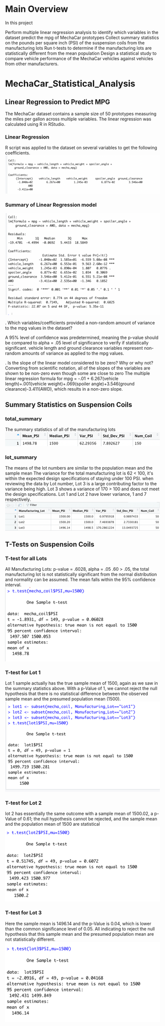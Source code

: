 
# Main Overview

In this project 

Perform multiple linear regression analysis to identify which variables in the dataset predict the mpg of MechaCar prototypes
Collect summary statistics on the pounds per square inch (PSI) of the suspension coils from the manufacturing lots
Run t-tests to determine if the manufacturing lots are statistically different from the mean population
Design a statistical study to compare vehicle performance of the MechaCar vehicles against vehicles from other manufacturers. 

# MechaCar_Statistical_Analysis

## Linear Regression to Predict MPG
The MechaCar dataset contains a sample size of 50 prototypes measuring the miles per gallon across multiple variables. The linear regression was calculated using R in RStudio.

### Linear Regression
R script was applied to the dataset on several variables to get the following coefficients.
![linear-regression](https://github.com/TahaniSury/MechaCar_Statistical_Analysis/blob/main/images/linear-regression.png)


### Summary of Linear Regression model
![summry-linear-regression](https://github.com/TahaniSury/MechaCar_Statistical_Analysis/blob/main/images/summry-linear-regression.png)

. Which variables/coefficients provided a non-random amount of variance to the mpg values in the dataset?

A 95% level of confidence was predetermined, meaning the p-value should be compared to alpha = .05 level of significance to verify if statistically significant.
vehicle length and ground clearance variables represent non-random amounts of variance as applied to the mpg values.

. Is the slope of the linear model considered to be zero? Why or why not?
Converting from scientific notation, all of the slopes of the variables are shown to be non-zero even though some are close to zero
The multiple linear regression formula for mpg = -.01 + 6.267(vehicle length)+.001(vehicle weight)+.069(spoiler angle)+3.546(ground clearance)-3.411(AWD), which results in a non-zero slope.


## Summary Statistics on Suspension Coils

### total_summary
The summary statistics of all of the manufacturing lots
![total-summry](https://github.com/TahaniSury/MechaCar_Statistical_Analysis/blob/main/images/total-summry.png)

### lot_summary
The means of the lot numbers are similar to the population mean and the sample mean
The variance for the total manufacturing lot is 62 < 100, it's within the expected design specifications of staying under 100 PSI.  when reviewing the data by Lot number, Lot 3 is a large contributing factor to the variance being high. Lot 3 shows a variance of 170 > 100 and does not meet the design specifications. Lot 1 and Lot 2 have lower variance, 1 and 7 respectively.
![lot-summry](https://github.com/TahaniSury/MechaCar_Statistical_Analysis/blob/main/images/lot-summry.png)

## T-Tests on Suspension Coils

### T-test for all Lots

All Manufacturing Lots: p-value = .6028, alpha = .05
.60 > .05,  the total manufacturing lot is not statistically significant from the normal distribution and normality can be assumed. The mean falls within the 95% confidence interval.
![all-lots](https://github.com/TahaniSury/MechaCar_Statistical_Analysis/blob/main/images/all-lots.png)

### T-test for Lot 1

Lot 1 sample actually has the true sample mean of 1500, again as we saw in the summary statistics above. With a p-Value of 1, we cannot reject the null hypothesis that there is no statistical difference between the observed sample mean and the presumed population mean (1500).
![lot1](https://github.com/TahaniSury/MechaCar_Statistical_Analysis/blob/main/images/lot1.png)
### T-test for Lot 2

lot 2 has essentially the same outcome with a sample mean of 1500.02, a p-Value of 0.61; the null hypothesis cannot be rejected, and the sample mean and the population mean of 1500 are statistical
![lot2](https://github.com/TahaniSury/MechaCar_Statistical_Analysis/blob/main/images/lot2.png)

### T-test for Lot 3

 Here the sample mean is 1496.14 and the p-Value is 0.04, which is lower than the common significance level of 0.05. All indicating to reject the null   hypothesis that this sample mean and the presumed population mean are not statistically different.
![lot3](https://github.com/TahaniSury/MechaCar_Statistical_Analysis/blob/main/images/lot3.png)
